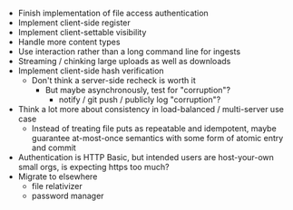 * Finish implementation of file access authentication
* Implement client-side register
* Implement client-settable visibility
* Handle more content types
* Use interaction rather than a long command line for ingests
* Streaming / chinking large uploads as well as downloads
* Implement client-side hash verification
  - Don't think a server-side recheck is worth it
    - But maybe asynchronously, test for "corruption"?
      - notify / git push / publicly log "corruption"?
* Think a lot more about consistency in load-balanced / multi-server use case
  - Instead of treating file puts as repeatable and idempotent, maybe guarantee at-most-once semantics with some form of atomic entry and commit
* Authentication is HTTP Basic, but intended users are host-your-own small orgs, is expecting https too much?
* Migrate to elsewhere
  - file relativizer
  - password manager
  